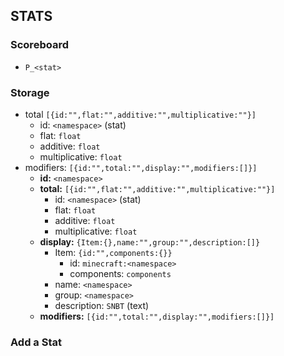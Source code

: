 ## STATS
### Scoreboard
- `P_<stat>`


### Storage
- total `[{id:"",flat:"",additive:"",multiplicative:""}]`
  - id: `<namespace>` (stat)
  - flat: `float`
  - additive: `float`
  - multiplicative: `float`
- modifiers: `[{id:"",total:"",display:"",modifiers:[]}]`
  - __id:__ `<namespace>`
  - __total:__ `[{id:"",flat:"",additive:"",multiplicative:""}]`
    - id: `<namespace>` (stat)
    - flat: `float`
    - additive: `float`
    - multiplicative: `float`
  - __display:__ `{Item:{},name:"",group:"",description:[]}`
    - Item: `{id:"",components:{}}`
      - id: `minecraft:<namespace>`
      - components: `components`
    - name: `<namespace>`
    - group: `<namespace>`
    - description: `SNBT` (text)
  - __modifiers:__ `[{id:"",total:"",display:"",modifiers:[]}]`



### Add a Stat
